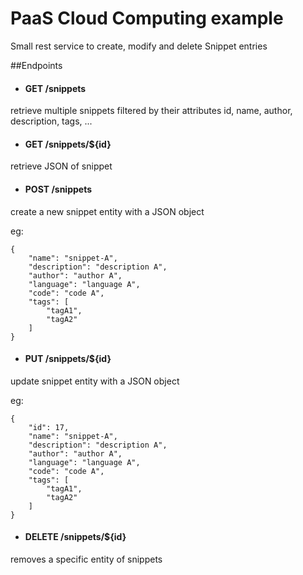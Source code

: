 # PaaS Cloud Computing example
Small rest service to create, modify and delete Snippet entries

##Endpoints
* #### GET /snippets

retrieve multiple snippets filtered by their attributes id, name, author, description, tags, ...

* #### GET /snippets/${id}

retrieve JSON of snippet

* #### POST /snippets

create a new snippet entity with a JSON object

eg: 
```
{
    "name": "snippet-A",
    "description": "description A",
    "author": "author A",
    "language": "language A",
    "code": "code A",
    "tags": [
        "tagA1",
        "tagA2"
    ]
}
```
* #### PUT /snippets/${id}

update snippet entity with a JSON object

eg: 
```
{
    "id": 17,
    "name": "snippet-A",
    "description": "description A",
    "author": "author A",
    "language": "language A",
    "code": "code A",
    "tags": [
        "tagA1",
        "tagA2"
    ]
}
```
* #### DELETE /snippets/${id}

removes a specific entity of snippets